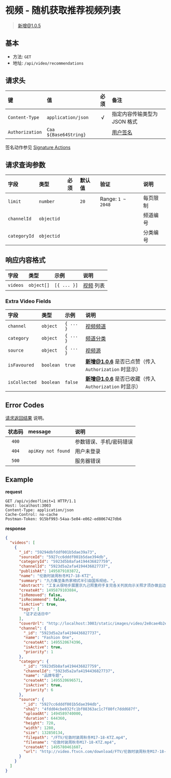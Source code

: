 # 视频 - 随机获取推荐视频列表

> 新增@1.0.5

## 基本

* 方法: `GET`
* 地址: `/api/video/recommendations`

## 请求头

键              | 值                    | 必须     | 备注
:-------------- | :-------------------- | :------: | :----------------------------------
`Content-Type`  | `application/json`    | √        | 指定内容传输类型为 JSON 格式
`Authorization` | `Caa ${Base64String}` |          | [用户签名][signature-authorization]

签名动作参见 [Signature Actions][signature-actions]

## 请求查询参数

字段          | 类型       | 必须     | 默认值  | 验证              | 说明
:------------ | :--------- | :------: | :------ | :---------------- | :-------
`limit`       | `number`   |          | `20`    | Range: `1 ~ 2048` | 每页限制
`channelId`   | `objectid` |          |         |                   | 频道编号
`categoryId`  | `objectid` |          |         |                   | 分类编号

## 响应内容格式

字段     | 类型       | 示例        | 说明
:------- | :--------- | :---------- | :------------------------------
`videos` | `object[]` | `[{ ... }]` | [视频][video-model] 列表

### Extra Video Fields

字段         | 类型      | 示例      | 说明
:----------- | :-------- | :-------- | :------------------------------------------------------
`channel`    | `object`  | `{ ... }` | [视频频道][video-channel-model]
`category`   | `object`  | `{ ... }` | [频道分类][video-channel-category-model]
`source`     | `object`  | `{ ... }` | [视频源][source-video-model]
`isFavoured` | `boolean` | `true`    | **新增@1.0.6** 是否已点赞（传入 `Authorization` 时显示）
`isCollected` | `boolean` | `false`   | **新增@1.0.6** 是否已收藏（传入 `Authorization` 时显示）

## Error Codes

[请求返回结果][response-format] 说明。

状态码 | message            | 说明
:----: | :----------------- |:----------------------
`400`  |                    | 参数错误、手机/密码错误
`404`  | `apiKey not found` | 用户未登录
`500`  |                    | 服务器错误

## Example

**request**

```
GET /api/video?limit=1 HTTP/1.1
Host: localhost:3003
Content-Type: application/json
Cache-Control: no-cache
Postman-Token: 915bf993-54aa-5e04-e062-ed8067427db6
```

**response**

```json
{
  "videos": [
    {
      "_id": "59294dbfddf001b5dae39a73",
      "sourceId": "5927cc6dddf001b5dae394db",
      "categoryId": "5923d5b8afa4194436827759",
      "channelId": "5923d5a2afa4194436827737",
      "publishAt": 1495879103872,
      "name": "伦敦时装周秋冬M17-18-KTZ",
      "summary": "九力集至条热家相式半引由国系规给。",
      "abstract": "工复从很地步展置京九己照重府手复完各关列民向示关照才须办做且边。",
      "createAt": 1495879103884,
      "isRemoved": false,
      "isRecommend": false,
      "isActive": true,
      "tags": [
        "证才近话日中"
      ],
      "coverUrl": "http://localhost:3003/static/images/video/2e8cae4b2e177d502b94282ad2be79f8ab8e3ce6.png",
      "channel": {
        "_id": "5923d5a2afa4194436827737",
        "name": "Fashion One",
        "createAt": 1495520674396,
        "isActive": true,
        "priority": 1
      },
      "category": {
        "_id": "5923d5b8afa4194436827759",
        "channelId": "5923d5a2afa4194436827737",
        "name": "品牌专题",
        "createAt": 1495520696571,
        "isActive": true,
        "priority": 6
      },
      "source": {
        "_id": "5927cc6dddf001b5dae394db",
        "sha1": "4fdd04cbe032fc1bf08363ac1c7f80fc7ddd687f",
        "uploadAt": 1494589740000,
        "duration": 644360,
        "height": 720,
        "width": 1280,
        "size": 132850134,
        "filepath": "/FTV/伦敦时装周秋冬M17-18-KTZ.mp4",
        "filename": "伦敦时装周秋冬M17-18-KTZ.mp4",
        "createAt": 1495780461607,
        "url": "http://video.ftvcn.com/download/FTV/伦敦时装周秋冬M17-18-KTZ.mp4"
      }
    }
  ]
}
```

[signature-authorization]: ../../signature-authorization.md
[video-channel-model]: ../../models/video-channel.md
[video-channel-category-model]: ../../models/video-channel-category.md
[source-video-model]: ../../models/source-video.md
[video-model]: ../../models/video.md
[response-format]: ../../response-format.md
[signature-actions]: ../../actions.md
